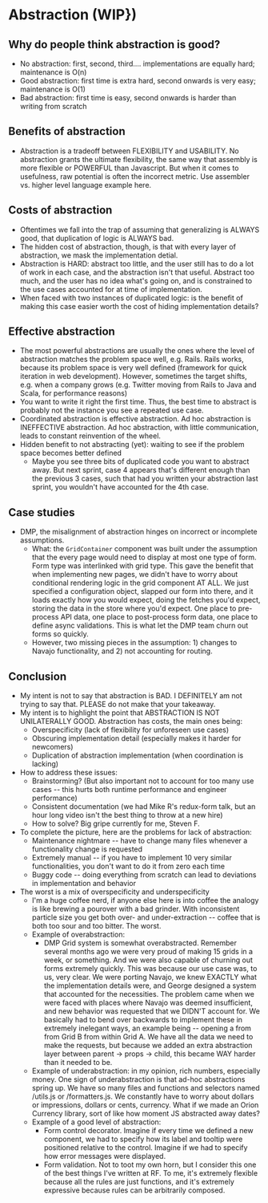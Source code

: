# Abstraction (WIP})

## Why do people think abstraction is good?

* No abstraction: first, second, third.... implementations are equally hard; maintenance is O(n)
* Good abstraction: first time is extra hard, second onwards is very easy; maintenance is O(1)
* Bad abstraction: first time is easy, second onwards is harder than writing from scratch

## Benefits of abstraction

* Abstraction is a tradeoff between FLEXIBILITY and USABILITY. No abstraction grants the ultimate flexibility, the same way that assembly is more flexible or POWERFUL than Javascript. But when it comes to usefulness, raw potential is often the incorrect metric. Use assembler vs. higher level language example here.

## Costs of abstraction

* Oftentimes we fall into the trap of assuming that generalizing is ALWAYS good, that duplication of logic is ALWAYS bad.
* The hidden cost of abstraction, though, is that with every layer of abstraction, we mask the implementation detial.
* Abstraction is HARD: abstract too little, and the user still has to do a lot of work in each case, and the abstraction isn't that useful. Abstract too much, and the user has no idea what's going on, and is constrained to the use cases accounted for at time of implementation.
* When faced with two instances of duplicated logic: is the benefit of making this case easier worth the cost of hiding implementation details?

## Effective abstraction

* The most powerful abstractions are usually the ones where the level of abstraction matches the problem space well, e.g. Rails. Rails works, because its problem space is very well defined (framework for quick iteration in web development). However, sometimes the target shifts, e.g. when a company grows (e.g. Twitter moving from Rails to Java and Scala, for performance reasons)
* You want to write it right the first time. Thus, the best time to abstract is probably not the instance you see a repeated use case.
* Coordinated abstraction is effective abstraction. Ad hoc abstraction is INEFFECTIVE abstraction. Ad hoc abstraction, with little communication, leads to constant reinvention of the wheel.
* Hidden benefit to not abstracting (yet): waiting to see if the problem space becomes better defined
	* Maybe you see three bits of duplicated code you want to abstract away. But next sprint, case 4 appears that's different enough than the previous 3 cases, such that had you written your abstraction last sprint, you wouldn't have accounted for the 4th case.


## Case studies

* DMP, the misalignment of abstraction hinges on incorrect or incomplete assumptions.
	* What: the `GridContainer` component was built under the assumption that the every page would need to display at most one type of form. Form type was interlinked with grid type. This gave the benefit that when implementing new pages, we didn't have to worry about conditional rendering logic in the grid component AT ALL. We just specified a configuration object, slapped our form into there, and it loads exactly how you would expect, doing the fetches you'd expect, storing the data in the store where you'd expect. One place to pre-process API data, one place to post-process form data, one place to define async validations. This is what let the DMP team churn out forms so quickly.
	* However, two missing pieces in the assumption: 1) changes to Navajo functionality, and 2) not accounting for routing.

## Conclusion

* My intent is not to say that abstraction is BAD. I DEFINITELY am not trying to say that. PLEASE do not make that your takeaway.
* My intent is to highlight the point that ABSTRACTION IS NOT UNILATERALLY GOOD. Abstraction has costs, the main ones being:
	* Overspecificity (lack of flexibility for unforeseen use cases)
	* Obscuring implementation detail (especially makes it harder for newcomers)
	* Duplication of abstraction implementation (when coordination is lacking)
* How to address these issues:
	* Brainstorming? (But also important not to account for too many use cases -- this hurts both runtime performance and engineer performance)
	* Consistent documentation (we had Mike R's redux-form talk, but an hour long video isn't the best thing to throw at a new hire)
	* How to solve? Big gripe currently for me, Steven F.
* To complete the picture, here are the problems for lack of abstraction:
	* Maintenance nightmare -- have to change many files whenever a functionality change is requested
	* Extremely manual -- if you have to implement 10 very similar functionalities, you don't want to do it from zero each time
	* Buggy code -- doing everything from scratch can lead to deviations in implementation and behavior
* The worst is a mix of overspecificity and underspecificity
	* I'm a huge coffee nerd, if anyone else here is into coffee the analogy is like brewing a pourover with a bad grinder. With inconsistent particle size you get both over- and under-extraction -- coffee that is both too sour and too bitter. The worst.
	* Example of overabstraction:
		* DMP Grid system is somewhat overabstracted. Remember several months ago we were very proud of making 15 grids in a week, or something. And we were also capable of churning out forms extremely quickly. This was because our use case was, to us, very clear. We were porting Navajo, we knew EXACTLY what the implementation details were, and George designed a system that accounted for the necessities. The problem came when we were faced with places where Navajo was deemed insufficient, and new behavior was requested that we DIDN'T account for. We basically had to bend over backwards to implement these in extremely inelegant ways, an example being -- opening a from from Grid B from within Grid A. We have all the data we need to make the requests, but because we added an extra abstraction layer between parent -> props -> child, this became WAY harder than it needed to be.
	* Example of underabstraction: in my opinion, rich numbers, especially money. One sign of underabstraction is that ad-hoc abstractions spring up. We have so many files and functions and selectors named /utils.js or /formatters.js. We constantly have to worry about dollars or impressions, dollars or cents, currency. What if we made an Orion Currency library, sort of like how moment JS abstracted away dates?
	* Example of a good level of abstraction:
		* Form control decorator. Imagine if every time we defined a new component, we had to specify how its label and tooltip were positioned relative to the control. Imagine if we had to specify how error messages were displayed.
		* Form validation. Not to toot my own horn, but I consider this one of the best things I've written at RF. To me, it's extremely flexible because all the rules are just functions, and it's extremely expressive because rules can be arbitrarily composed.